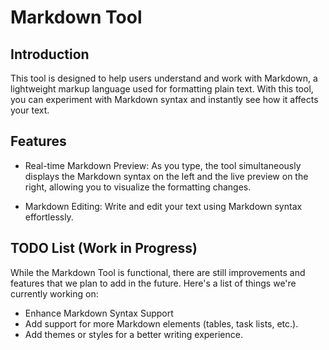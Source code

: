 # Markdown Tool

## Introduction

This tool is designed to help users understand and work with Markdown, a lightweight markup language used for formatting plain text. With this tool, you can experiment with Markdown syntax and instantly see how it affects your text.

## Features

- Real-time Markdown Preview: As you type, the tool simultaneously displays the Markdown syntax on the left and the live preview on the right, allowing you to visualize the formatting changes.

- Markdown Editing: Write and edit your text using Markdown syntax effortlessly.

## TODO List (Work in Progress)

While the Markdown Tool is functional, there are still improvements and features that we plan to add in the future. Here's a list of things we're currently working on:

-  Enhance Markdown Syntax Support
-  Add support for more Markdown elements (tables, task lists, etc.).
-  Add themes or styles for a better writing experience.
